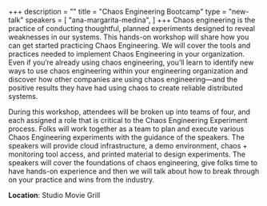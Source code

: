 +++
description = ""
title = "Chaos Engineering Bootcamp"
type = "new-talk"
speakers = [
        "ana-margarita-medina",
]
+++
Chaos engineering is the practice of conducting thoughtful, planned experiments designed to reveal weaknesses in our systems. This hands-on workshop will share how you can get started practicing Chaos Engineering. We will cover the tools and practices needed to implement Chaos Engineering in your organization. Even if you’re already using chaos engineering, you’ll learn to identify new ways to use chaos engineering within your engineering organization and discover how other companies are using chaos engineering—and the positive results they have had using chaos to create reliable distributed systems.

During this workshop, attendees will be broken up into teams of four, and each assigned a role that is critical to the Chaos Engineering Experiment process. Folks will work together as a team to plan and execute various Chaos Engineering experiments with the guidance of the speakers. The speakers will provide cloud infrastructure, a demo environment, chaos + monitoring tool access, and printed material to design experiments. The speakers will cover the foundations of chaos engineering, give folks time to have hands-on experience and then we will talk about how to break through on your practice and wins from the industry.
 
<b>Location</b>: Studio Movie Grill<br/>